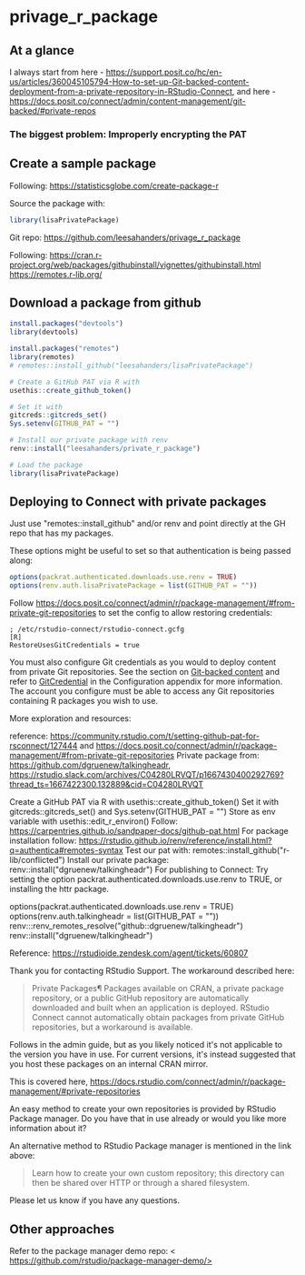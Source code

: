 # privage_r_package

## At a glance 

I always start from here - https://support.posit.co/hc/en-us/articles/360045105794-How-to-set-up-Git-backed-content-deployment-from-a-private-repository-in-RStudio-Connect, and here - https://docs.posit.co/connect/admin/content-management/git-backed/#private-repos

### The biggest problem: Improperly encrypting the PAT



## Create a sample package

Following: <https://statisticsglobe.com/create-package-r> 

Source the package with: 

```r
library(lisaPrivatePackage)
```

Git repo: <https://github.com/leesahanders/privage_r_package> 

Following: <https://cran.r-project.org/web/packages/githubinstall/vignettes/githubinstall.html> 
<https://remotes.r-lib.org/>

## Download a package from github 

```r
install.packages("devtools")
library(devtools)

install.packages("remotes")
library(remotes)
# remotes::install_github("leesahanders/lisaPrivatePackage")

# Create a GitHub PAT via R with 
usethis::create_github_token() 

# Set it with 
gitcreds::gitcreds_set() 
Sys.setenv(GITHUB_PAT = "") 

# Install our private package with renv
renv::install("leesahanders/private_r_package")

# Load the package 
library(lisaPrivatePackage)
```


## Deploying to Connect with private packages 

Just use "remotes::install_github"  and/or renv and point directly at the GH repo that has my packages.

These options might be useful to set so that authentication is being passed along: 

```r
options(packrat.authenticated.downloads.use.renv = TRUE)
options(renv.auth.lisaPrivatePackage = list(GITHUB_PAT = ""))
```

Follow <https://docs.posit.co/connect/admin/r/package-management/#from-private-git-repositories> to set the config to allow restoring credentials: 

```
; /etc/rstudio-connect/rstudio-connect.gcfg
[R]
RestoreUsesGitCredentials = true
```

You must also configure Git credentials as you would to deploy content from private Git repositories. See the section on [Git-backed content](https://docs.posit.co/connect/admin/content-management/git-backed/#private-repos) and refer to [GitCredential](https://docs.posit.co/connect/admin/appendix/configuration/#GitCredential) in the Configuration appendix for more information. The account you configure must be able to access any Git repositories containing R packages you wish to use.




More exploration and resources: 


reference: https://community.rstudio.com/t/setting-github-pat-for-rsconnect/127444 and https://docs.posit.co/connect/admin/r/package-management/#from-private-git-repositories 
Private package from: https://github.com/dgruenew/talkingheadr, https://rstudio.slack.com/archives/C04280LRVQT/p1667430400292769?thread_ts=1667422300.132889&cid=C04280LRVQT 

Create a GitHub PAT via R with usethis::create_github_token() 
Set it with gitcreds::gitcreds_set() and Sys.setenv(GITHUB_PAT = "") 
Store as env variable with usethis::edit_r_environ()
Follow: https://carpentries.github.io/sandpaper-docs/github-pat.html 
For package installation follow: https://rstudio.github.io/renv/reference/install.html?q=authentica#remotes-syntax 
Test our pat with: remotes::install_github("r-lib/conflicted") 
Install our private package: renv::install("dgruenew/talkingheadr")
For publishing to Connect: Try setting the option packrat.authenticated.downloads.use.renv to TRUE, or installing the httr package.

options(packrat.authenticated.downloads.use.renv = TRUE)
options(renv.auth.talkingheadr = list(GITHUB_PAT = ""))
renv:::renv_remotes_resolve("github::dgruenew/talkingheadr")
renv::install("dgruenew/talkingheadr")


Reference: <https://rstudioide.zendesk.com/agent/tickets/60807>

Thank you for contacting RStudio Support.  The workaround described here:

> Private Packages¶
> Packages available on CRAN, a private package repository, or a public GitHub repository are automatically downloaded and built when an application is deployed. RStudio Connect cannot automatically obtain packages from private GitHub repositories, but a workaround is available.


Follows in the admin guide, but as you likely noticed it's not applicable to the version you have in use.  For current versions, it's instead suggested that you host these packages on an internal CRAN mirror.  

This is covered here,  <https://docs.rstudio.com/connect/admin/r/package-management/#private-repositories>

An easy method to create your own repositories is provided by RStudio Package manager.  Do you have that in use already or would you like more information about it? 

An alternative method to RStudio Package manager is mentioned in the link above:  

> Learn how to create your own custom repository; this directory can then be shared over HTTP or through a shared filesystem.


Please let us know if you have any questions.

## Other approaches

Refer to the package manager demo repo: < https://github.com/rstudio/package-manager-demo/> 

